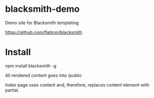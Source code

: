 blacksmith-demo
===============

Demo site for Blacksmith templating


https://github.com/flatiron/blacksmith

Install
=======
npm install blacksmith -g

All rendered content goes into 
/public

Index page uses content and, therefore, replaces content element with partial.
